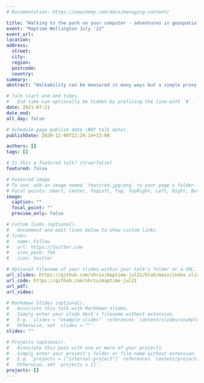```yaml
---
# Documentation: https://wowchemy.com/docs/managing-content/

title: "Walking to the park on your computer - adventures in geospatial network analysis"
event: "Maptime Wellington July '21"
event_url:
location:
address:
  street:
  city:
  region:
  postcode:
  country:
summary:
abstract: "Walkability can be measured in many ways but a simple proxy of local walkability is the distance (and travel time) to a nearby amenity - like the local playground. Using geospatial network analysis, we can "walk" to many parks (from anywhere) and learn about how walkable our cities and towns really are. "

# Talk start and end times.
#   End time can optionally be hidden by prefixing the line with `#`.
date: 2021-07-21
date_end: 
all_day: false

# Schedule page publish date (NOT talk date).
publishDate: 2020-12-08T12:24:14+13:00

authors: []
tags: []

# Is this a featured talk? (true/false)
featured: false

# Featured image
# To use, add an image named `featured.jpg/png` to your page's folder. 
# Focal points: Smart, Center, TopLeft, Top, TopRight, Left, Right, BottomLeft, Bottom, BottomRight.
image:
  caption: ""
  focal_point: ""
  preview_only: false

# Custom links (optional).
#   Uncomment and edit lines below to show custom links.
# links:
# - name: Follow
#   url: https://twitter.com
#   icon_pack: fab
#   icon: twitter

# Optional filename of your slides within your talk's folder or a URL.
url_slides: https://github.com/shriv/maptime-jul21/blob/main/index.slides.html
url_code: https://github.com/shriv/maptime-jul21
url_pdf: 
url_video: 

# Markdown Slides (optional).
#   Associate this talk with Markdown slides.
#   Simply enter your slide deck's filename without extension.
#   E.g. `slides = "example-slides"` references `content/slides/example-slides.md`.
#   Otherwise, set `slides = ""`.
slides: ""

# Projects (optional).
#   Associate this post with one or more of your projects.
#   Simply enter your project's folder or file name without extension.
#   E.g. `projects = ["internal-project"]` references `content/project/deep-learning/index.md`.
#   Otherwise, set `projects = []`.
projects: []
---
```

